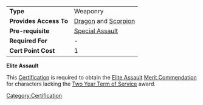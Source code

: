 |                        |                                                                   |
| ---------------------- | ----------------------------------------------------------------- |
| **Type**               | Weaponry                                                          |
| **Provides Access To** | [Dragon](/Dragon "wikilink") and [Scorpion](/Scorpion "wikilink") |
| **Pre-requisite**      | [Special Assault](/Special_Assault "wikilink")                    |
| **Required For**       | \-                                                                |
| **Cert Point Cost**    | 1                                                                 |

**Elite Assault**

This [Certification](/Certification "wikilink") is required to obtain the
[Elite Assault](</Elite_Assault_(Merit)> "wikilink") [Merit
Commendation](/Merit_Commendation "wikilink") for characters lacking the
[Two Year Term of Service](/Term_of_Service "wikilink") award.

[Category:Certification](/Category:Certification "wikilink")
